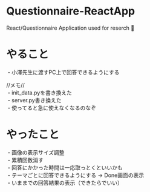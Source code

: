 # Questionnaire-ReactApp

React/Questionnaire Application used for reserch 🧪

# やること

・小澤先生に渡すPC上で回答できるようにする  

//メモ//  
・init_data.pyを書き換えた  
・server.py書き換えた  
・使ってると急に使えなくなるのなぞ  

# やったこと

・画像の表示サイズ調整  
・累積回数消す  
・回答にかかった時間は一応取っとくといいかも  
・テーマごとに回答できるようにする → Done画面の表示  
・いままでの回答結果の表示（できたらでいい）